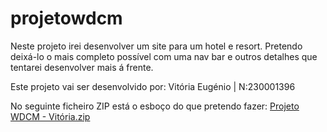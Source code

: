 # projetowdcm

Neste projeto irei desenvolver um site para um hotel e resort. Pretendo deixá-lo o mais completo possível com uma nav bar e outros detalhes que tentarei desenvolver mais á frente.

Este projeto vai ser desenvolvido por: Vitória Eugénio | N:230001396

No seguinte ficheiro ZIP está o esboço do que pretendo fazer:
[Projeto WDCM - Vitória.zip](https://github.com/vitorialeticiae/projetowdcm/files/15132314/Projeto.WDCM.-.Vitoria.zip)

